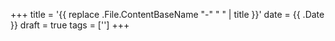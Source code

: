 +++
title = '{{ replace .File.ContentBaseName "-" " " | title }}'
date = {{ .Date }}
draft = true
tags = ['']
+++
